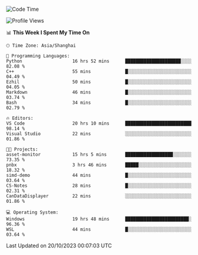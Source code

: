 <!--START_SECTION:waka-->
![Code Time](http://img.shields.io/badge/Code%20Time-1%2C313%20hrs%2041%20mins-blue)

![Profile Views](http://img.shields.io/badge/Profile%20Views-2-blue)

📊 **This Week I Spent My Time On** 

```text
🕑︎ Time Zone: Asia/Shanghai

💬 Programming Languages: 
Python                   16 hrs 52 mins      █████████████████████░░░░   82.08 % 
C++                      55 mins             █░░░░░░░░░░░░░░░░░░░░░░░░   04.49 % 
Ezhil                    50 mins             █░░░░░░░░░░░░░░░░░░░░░░░░   04.05 % 
Markdown                 46 mins             █░░░░░░░░░░░░░░░░░░░░░░░░   03.74 % 
Bash                     34 mins             █░░░░░░░░░░░░░░░░░░░░░░░░   02.79 % 

🔥 Editors: 
VS Code                  20 hrs 10 mins      █████████████████████████   98.14 % 
Visual Studio            22 mins             ░░░░░░░░░░░░░░░░░░░░░░░░░   01.86 % 

🐱‍💻 Projects: 
asset-monitor            15 hrs 5 mins       ██████████████████░░░░░░░   73.35 % 
pnbx                     3 hrs 46 mins       █████░░░░░░░░░░░░░░░░░░░░   18.32 % 
simd-demo                44 mins             █░░░░░░░░░░░░░░░░░░░░░░░░   03.64 % 
CS-Notes                 28 mins             █░░░░░░░░░░░░░░░░░░░░░░░░   02.31 % 
CanDataDisplayer         22 mins             ░░░░░░░░░░░░░░░░░░░░░░░░░   01.86 % 

💻 Operating System: 
Windows                  19 hrs 48 mins      ████████████████████████░   96.36 % 
WSL                      44 mins             █░░░░░░░░░░░░░░░░░░░░░░░░   03.64 % 
```


 Last Updated on 20/10/2023 00:07:03 UTC
<!--END_SECTION:waka-->